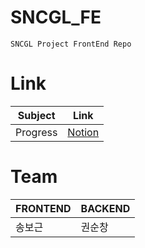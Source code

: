 # SNCGL_FE

```
SNCGL Project FrontEnd Repo
```
# Link
|Subject|Link|
|------|---|
|Progress|[Notion](https://sncgl.notion.site/226b43d50db74205ac2c814c3328135e)|

# Team
|FRONTEND|BACKEND|
|------|---|
|송보근|권순창|



